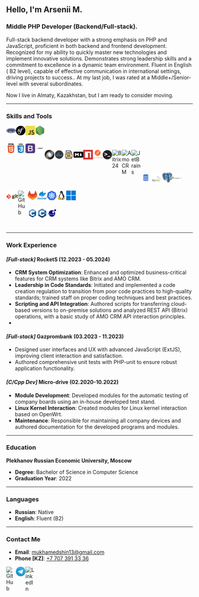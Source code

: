 ## Hello, I'm Arsenii M.

### Middle PHP Developer (Backend/Full-stack).

Full-stack backend developer with a strong emphasis on PHP and JavaScript, proficient in both backend and frontend
development. Recognized for my ability to quickly master new technologies and implement innovative solutions.
Demonstrates strong leadership skills and a commitment to excellence in a dynamic team environment. Fluent in English (
B2 level), capable of effective communication in international settings, driving projects to success.. At my last job, I was rated at a
Middle+/Senior- level with several subordinates.

Now I live in Almaty, Kazakhstan, but I am ready to consider moving.

---

### Skills and Tools

[<img align="left" alt="PHP" width="26px" src="https://raw.githubusercontent.com/github/explore/ccc16358ac4530c6a69b1b80c7223cd2744dea83/topics/php/php.png" />][linkedIn]
[<img align="left" alt="Symphony" width="26px" src="https://raw.githubusercontent.com/github/explore/d0c5a5e31e1776ad62379ef5f6b703bcf107d3a3/topics/symfony/symfony.png" />][linkedIn]
[<img align="left" alt="JavaScript" width="26px" src="https://raw.githubusercontent.com/github/explore/80688e429a7d4ef2fca1e82350fe8e3517d3494d/topics/javascript/javascript.png" />][linkedIn]
[<img align="left" alt="Node.js" width="26px" src="https://raw.githubusercontent.com/github/explore/80688e429a7d4ef2fca1e82350fe8e3517d3494d/topics/nodejs/nodejs.png" />][linkedIn]

<br />
<br />

[<img align="left" alt="HTML" width="26px" src="https://raw.githubusercontent.com/github/explore/80688e429a7d4ef2fca1e82350fe8e3517d3494d/topics/html/html.png" />][linkedIn]
[<img align="left" alt="CSS" width="26px" src="https://raw.githubusercontent.com/github/explore/80688e429a7d4ef2fca1e82350fe8e3517d3494d/topics/css/css.png" />][linkedIn]
[<img align="left" alt="Bootstrap" width="26px" src="https://raw.githubusercontent.com/github/explore/80688e429a7d4ef2fca1e82350fe8e3517d3494d/topics/bootstrap/bootstrap.png" />][linkedIn]
[<img align="left" alt="jQuery" width="26px" src="https://raw.githubusercontent.com/github/explore/80688e429a7d4ef2fca1e82350fe8e3517d3494d/topics/jquery/jquery.png" />][linkedIn]    
[<img align="left" alt="JSON" width="26px" src="https://raw.githubusercontent.com/github/explore/80688e429a7d4ef2fca1e82350fe8e3517d3494d/topics/json/json.png" />][linkedIn]
[<img align="left" alt="AJAX" width="26px" src="https://raw.githubusercontent.com/github/explore/8be26d91eb231fec0b8856359979ac09f27173fd/topics/ajax/ajax.png" />][linkedIn]
[<img align="left" alt="xml" width="26px" src="https://raw.githubusercontent.com/github/explore/05a6f4c574a32b6b2f04c2e589f6c82d9df46a5d/topics/xml/xml.png" />][linkedIn]
[<img align="left" alt="Markdown" width="26px" src="https://raw.githubusercontent.com/github/explore/80688e429a7d4ef2fca1e82350fe8e3517d3494d/topics/markdown/markdown.png" />][linkedIn]
[<img align="left" alt="npm" width="26px" src="https://raw.githubusercontent.com/github/explore/80688e429a7d4ef2fca1e82350fe8e3517d3494d/topics/npm/npm.png" />][linkedIn]
[<img align="left" alt="Postman" width="26px" src="https://raw.githubusercontent.com/github/explore/08fb5e541701424029515300b5b1e66aa2fbd68a/topics/postman/postman.png" />][linkedIn]
[<img align="left" alt="Terminal" width="26px" src="https://raw.githubusercontent.com/github/explore/d92924b1d925bb134e308bd29c9de6c302ed3beb/topics/terminal/terminal.png" />][linkedIn]
[<img align="left" alt="Bitrix24" width="26px" src="https://play-lh.googleusercontent.com/80ZGsLZ--6HCnPhbv1aCGBcdeEaz8q0VgDcfdc5ZUFyhUp3eklEo7bX_TFz8tBBiWwY" />][linkedIn]
[<img align="left" alt="AmoCRM" width="26px" src="https://ta-relay-public-files-prod.s3.us-east-2.amazonaws.com/icp/product_images/ee884cb177dd51ef3ac42327ab352233.png" />][linkedIn]
[<img align="left" alt="JetBrains" width="26px" src="https://avatars.githubusercontent.com/u/878437?s=200&v=4" />][linkedIn]

<br />
<br />

[<img align="left" alt="SQL" width="26px" src="https://raw.githubusercontent.com/github/explore/80688e429a7d4ef2fca1e82350fe8e3517d3494d/topics/sql/sql.png" />][linkedIn]
[<img align="left" alt="MySQL" width="32px" src="https://raw.githubusercontent.com/github/explore/80688e429a7d4ef2fca1e82350fe8e3517d3494d/topics/mysql/mysql.png" />][linkedIn]
[<img align="left" alt="PostgreSQL" width="26px" src="https://raw.githubusercontent.com/github/explore/80688e429a7d4ef2fca1e82350fe8e3517d3494d/topics/postgresql/postgresql.png" />][linkedIn]
[<img align="left" alt="MongoDB" width="26px" src="https://raw.githubusercontent.com/github/explore/80688e429a7d4ef2fca1e82350fe8e3517d3494d/topics/mongodb/mongodb.png" />][linkedIn]

<br />
<br />

[<img align="left" alt="Git" width="32px" src="https://raw.githubusercontent.com/github/explore/80688e429a7d4ef2fca1e82350fe8e3517d3494d/topics/git/git.png" />][linkedIn]
[<img align="left" alt="GitHub" width="26px" src="https://pbs.twimg.com/profile_images/1372304699601285121/5yBS6_3F_400x400.jpg" />][linkedIn]
[<img align="left" alt="GitLab" width="26px" src="https://raw.githubusercontent.com/github/explore/3f5c1e7d83bce81b0872ac88d46532515bdc88ef/topics/gitlab/gitlab.png" />][linkedIn]
[<img align="left" alt="Docker" width="26px" src="https://raw.githubusercontent.com/github/explore/80688e429a7d4ef2fca1e82350fe8e3517d3494d/topics/docker/docker.png" />][linkedIn]
[<img align="left" alt="Kubernetes" width="26px" src="https://raw.githubusercontent.com/github/explore/01ea2a586e5da744792d0ccfce2f68b861f29301/topics/kubernetes/kubernetes.png" />][linkedIn]
[<img align="left" alt="Linux" width="26px" src="https://raw.githubusercontent.com/github/explore/56a826d05cf762b2b50ecbe7d492a839b04f3fbf/topics/linux/linux.png" />][linkedIn]
[<img align="left" alt="Windows" width="26px" src="https://raw.githubusercontent.com/github/explore/379d49236d826364be968345e0a085d044108cff/topics/windows/windows.png" />][linkedIn]

<br />
<br />

[<img align="left" alt="c" width="26px" src="https://raw.githubusercontent.com/github/explore/f3e22f0dca2be955676bc70d6214b95b13354ee8/topics/c/c.png" />][linkedIn]
[<img align="left" alt="cpp" width="26px" src="https://raw.githubusercontent.com/github/explore/180320cffc25f4ed1bbdfd33d4db3a66eeeeb358/topics/cpp/cpp.png" />][linkedIn]
[<img align="left" alt="lua" width="26px" src="https://raw.githubusercontent.com/github/explore/80688e429a7d4ef2fca1e82350fe8e3517d3494d/topics/lua/lua.png" />][linkedIn]

<br />
<br />
<br />

---

### Work Experience

#### *[Full-stack]* RocketS (12.2023 - 05.2024)

- **CRM System Optimization**: Enhanced and optimized business-critical features for CRM systems like Bitrix and AMO CRM.
- **Leadership in Code Standards**: Initiated and implemented a code creation regulation to transition from poor code practices to high-quality standards; trained staff on proper coding techniques and best practices.
- **Scripting and API Integration**: Authored scripts for transferring cloud-based versions to on-premise solutions and analyzed REST API (Bitrix) operations, with a basic study of AMO CRM API interaction principles.
- 
#### *[Full-stack]* Gazprombank (03.2023 - 11.2023)

- Designed user interfaces and UX with advanced JavaScript (ExtJS), improving client interaction and satisfaction.
- Authored comprehensive unit tests with PHP-unit to ensure robust application functionality.

#### *[C/Cpp Dev]* Micro-drive (02.2020-10.2022)

- **Module Development**: Developed modules for the automatic testing of company boards using an in-house developed test stand.
- **Linux Kernel Interaction**: Created modules for Linux kernel interaction based on OpenWrt.
- **Maintenance**: Responsible for maintaining all company devices and authored documentation for the developed programs and modules.

---

### Education
**Plekhanov Russian Economic University, Moscow**
- **Degree**: Bachelor of Science in Computer Science
- **Graduation Year**: 2022

---

### Languages
- **Russian**: Native
- **English**: Fluent (B2)

---

### Contact Me

- **Email**: [mukhamedshin13@gmail.com](mailto:mukhamedshin13@gmail.com)
- **Phone [KZ]**: [+7 707 391 33 36](tel:+77073913336)

[<img align="left" alt="GitHub" width="26px" src="https://pbs.twimg.com/profile_images/1372304699601285121/5yBS6_3F_400x400.jpg" />][github]
[<img align="left" alt="Telegram" width="26px" src="https://raw.githubusercontent.com/github/explore/80688e429a7d4ef2fca1e82350fe8e3517d3494d/topics/telegram/telegram.png" />][telegram]
[<img align="left" alt="LinkedIn" width="26px" src="https://upload.wikimedia.org/wikipedia/commons/thumb/a/aa/LinkedIn_2021.svg/200px-LinkedIn_2021.svg.png" />][linkedIn]

[github]: https://github.com/n00rd1

[telegram]: https://t.me/n00rd1

[linkedIn]: https://www.linkedin.com/in/n00rd1/
